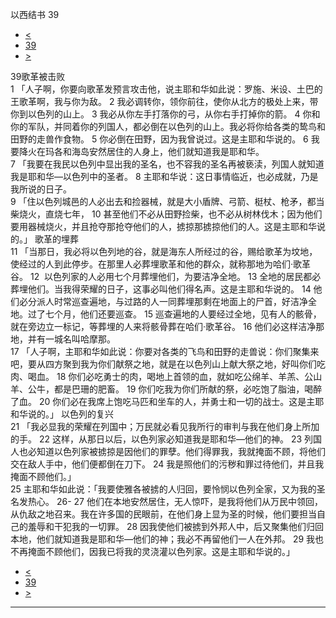 ﻿





 以西结书 39




* [<](bible/EZK38.md)
* [39](bible/EZK.md)
* [>](bible/EZK40.md)



 
39歌革被击败  
1 「人子啊，你要向歌革发预言攻击他，说主耶和华如此说：罗施、米设、土巴的王歌革啊，我与你为敌。 
2 我必调转你，领你前往，使你从北方的极处上来，带你到以色列的山上。 
3 我必从你左手打落你的弓，从你右手打掉你的箭。 
4 你和你的军队，并同着你的列国人，都必倒在以色列的山上。我必将你给各类的鸷鸟和田野的走兽作食物。 
5 你必倒在田野，因为我曾说过。这是主耶和华说的。 
6 我要降火在玛各和海岛安然居住的人身上，他们就知道我是耶和华。  
7 「我要在我民以色列中显出我的圣名，也不容我的圣名再被亵渎，列国人就知道我是耶和华—以色列中的圣者。 
8 主耶和华说：这日事情临近，也必成就，乃是我所说的日子。  
9 「住以色列城邑的人必出去和捡器械，就是大小盾牌、弓箭、梃杖、枪矛，都当柴烧火，直烧七年， 
10 甚至他们不必从田野捡柴，也不必从树林伐木；因为他们要用器械烧火，并且抢夺那抢夺他们的人，掳掠那掳掠他们的人。这是主耶和华说的。」 歌革的埋葬  
11 「当那日，我必将以色列地的谷，就是海东人所经过的谷，赐给歌革为坟地，使经过的人到此停步。在那里人必葬埋歌革和他的群众，就称那地为哈们·歌革谷。 
12  以色列家的人必用七个月葬埋他们，为要洁净全地。 
13 全地的居民都必葬埋他们。当我得荣耀的日子，这事必叫他们得名声。这是主耶和华说的。 
14 他们必分派人时常巡查遍地，与过路的人一同葬埋那剩在地面上的尸首，好洁净全地。过了七个月，他们还要巡查。 
15 巡查遍地的人要经过全地，见有人的骸骨，就在旁边立一标记，等葬埋的人来将骸骨葬在哈们·歌革谷。 
16 他们必这样洁净那地，并有一城名叫哈摩那。  
17 「人子啊，主耶和华如此说：你要对各类的飞鸟和田野的走兽说：你们聚集来吧，要从四方聚到我为你们献祭之地，就是在以色列山上献大祭之地，好叫你们吃肉、喝血。 
18 你们必吃勇士的肉，喝地上首领的血，就如吃公绵羊、羊羔、公山羊、公牛，都是巴珊的肥畜。 
19 你们吃我为你们所献的祭，必吃饱了脂油，喝醉了血。 
20 你们必在我席上饱吃马匹和坐车的人，并勇士和一切的战士。这是主耶和华说的。」 以色列的复兴  
21 「我必显我的荣耀在列国中；万民就必看见我所行的审判与我在他们身上所加的手。 
22 这样，从那日以后，以色列家必知道我是耶和华—他们的神。 
23 列国人也必知道以色列家被掳掠是因他们的罪孽。他们得罪我，我就掩面不顾，将他们交在敌人手中，他们便都倒在刀下。 
24 我是照他们的污秽和罪过待他们，并且我掩面不顾他们。」  
25 主耶和华如此说：「我要使雅各被掳的人归回，要怜悯以色列全家，又为我的圣名发热心。 
26-
27 他们在本地安然居住，无人惊吓，是我将他们从万民中领回，从仇敌之地召来。我在许多国的民眼前，在他们身上显为圣的时候，他们要担当自己的羞辱和干犯我的一切罪。 
28 因我使他们被掳到外邦人中，后又聚集他们归回本地，他们就知道我是耶和华—他们的神；我必不再留他们一人在外邦。 
29 我也不再掩面不顾他们，因我已将我的灵浇灌以色列家。这是主耶和华说的。」 
* [<](bible/EZK38.md)
* [39](bible/EZK.md)
* [>](bible/EZK40.md)





---










